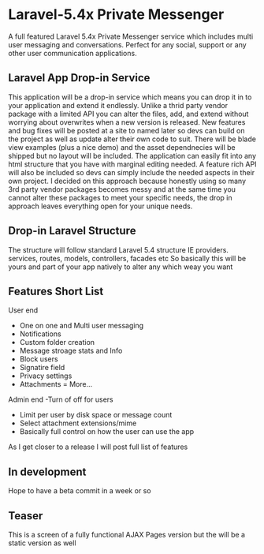 # Laravel-5.4x Private Messenger

A full featured Laravel 5.4x Private Messenger service which includes multi user messaging and conversations. Perfect for any social, support or any other user communication applications.

## Laravel App Drop-in Service

This application will be a drop-in service which means you can drop it in to your application and extend it endlessly. Unlike a thrid party vendor package with a limited API you can alter the files, add, and extend without worrying about overwrites when a new version is released. New features and bug fixes will be posted at a site to named later so devs can build on the project as well as update alter their own code to suit. There will be blade view examples (plus a nice demo) and the asset dependnecies will be shipped but no layout will be included. The application can easily fit into any html structure that you have with marginal editing needed. A feature rich API will also be included so devs can simply include the needed aspects in their own project. I decided on this approach because honestly using so many 3rd party vendor packages becomes messy and at the same time you cannot alter these packages to meet your specific needs, the drop in approach leaves everything open for your unique needs.

## Drop-in Laravel Structure

The structure will follow standard Laravel 5.4 structure IE providers. services, routes, models, controllers, facades etc
So basically this will be yours and part of your app natively to alter any which weay you want

## Features Short List

User end
- One on one and Multi user messaging
- Notifications
- Custom folder creation
- Message stroage stats and Info
- Block users
- Signatire field
- Privacy settings
- Attachments
= More...

Admin end
-Turn of off for users
- Limit per user by disk space or message count
- Select attachment extensions/mime
- Basically full control on how the user can use the app

As I get closer to a release I will post full list of features


## In development

Hope to have a beta commit in a week or so

## Teaser

This is a screen of a fully functional AJAX Pages version but the will be a static version as well


